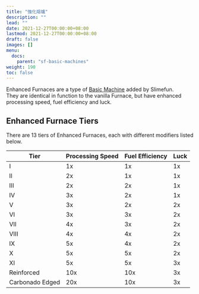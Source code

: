 ```yaml
---
title: "強化熔爐"
description: ""
lead: ""
date: 2021-12-27T00:00:00+08:00
lastmod: 2021-12-27T00:00:00+08:00
draft: false
images: []
menu: 
  docs:
    parent: "sf-basic-machines"
weight: 190
toc: false
---
```


Enhanced Furnaces are a type of [Basic Machine](/docs/slimefun/basic-machines) added by Slimefun.<br>
They are identical in function to the vanilla Furnace, but have enhanced processing speed, fuel efficiency and luck.

## Enhanced Furnace Tiers

There are 13 tiers of Enhanced Furnaces, each with different modifiers listed below.

| Tier | Processing Speed | Fuel Efficiency | Luck |
| ---- | ---------------- | --------------- | ---- |
| I | 1x | 1x | 1x |
| II | 2x | 1x | 1x |
| III | 2x | 2x | 1x |
| IV | 3x | 2x | 1x |
| V | 3x | 2x | 2x |
| VI | 3x | 3x | 2x |
| VII | 4x | 3x | 2x |
| VIII | 4x | 4x | 2x |
| IX | 5x | 4x | 2x |
| X | 5x | 5x | 2x |
| XI | 5x | 5x | 3x |
| Reinforced | 10x | 10x | 3x |
| Carbonado Edged | 20x | 10x | 3x |
